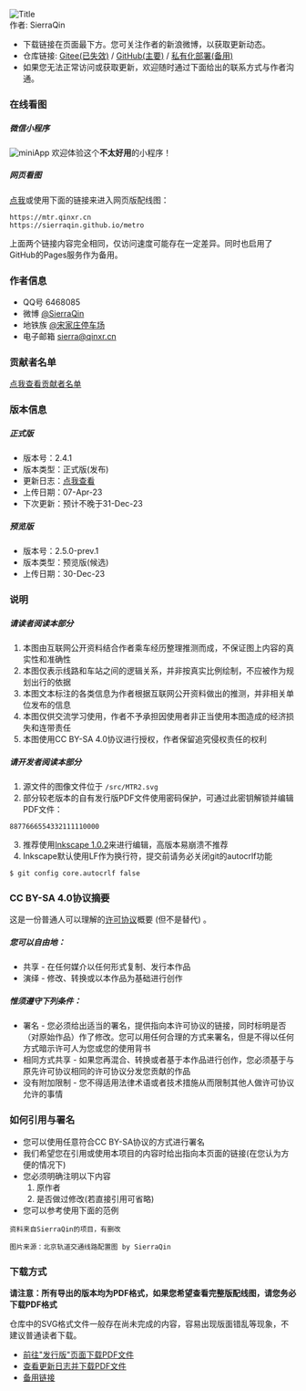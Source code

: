 ![Title](https://metro-1252278458.cos.ap-beijing.myqcloud.com/img/title.png "北京市轨道交通线路配置图")    
作者: SierraQin
- 下载链接在页面最下方。您可关注作者的新浪微博，以获取更新动态。
- 仓库链接: [Gitee(已失效)](https://gitee.com/SierraQin/metro) / [GitHub(主要)](https://github.com/SierraQin/metro) / [私有化部署(备用)](https://git.qinxr.cn/SierraQin/metro)
- 如果您无法正常访问或获取更新，欢迎随时通过下面给出的联系方式与作者沟通。


### 在线看图
##### 微信小程序
![miniApp](https://metro-1252278458.cos.ap-beijing.myqcloud.com/img/mtr.mp.miniApp.png "欢迎体验小程序看图")
欢迎体验这个**不太好用**的小程序！
##### 网页看图
[点我](https://mtr.qinxr.cn)或使用下面的链接来进入网页版配线图：

```
https://mtr.qinxr.cn
https://sierraqin.github.io/metro
```
上面两个链接内容完全相同，仅访问速度可能存在一定差异。同时也启用了GitHub的Pages服务作为备用。



### 作者信息
- QQ号 6468085
- 微博 [@SierraQin](http://weibo.com/u/5705742986)
- 地铁族 [@宋家庄停车场](http://www.ditiezu.com/space-uid-535347.html)
- 电子邮箱 sierra@qinxr.cn

### 贡献者名单
[点我查看贡献者名单](https://github.com/SierraQin/metro/blob/master/AUTHORS.md)

### 版本信息
##### 正式版
- 版本号：2.4.1
- 版本类型：正式版(发布)
- 更新日志：[点我查看](https://github.com/SierraQin/metro/blob/master/changeLog.md)
- 上传日期：07-Apr-23
- 下次更新：预计不晚于31-Dec-23
##### 预览版
- 版本号：2.5.0-prev.1
- 版本类型：预览版(候选)
- 上传日期：30-Dec-23


### 说明
##### 请读者阅读本部分
1. 本图由互联网公开资料结合作者乘车经历整理推测而成，不保证图上内容的真实性和准确性
2. 本图仅表示线路和车站之间的逻辑关系，并非按真实比例绘制，不应被作为规划出行的依据
3. 本图文本标注的各类信息为作者根据互联网公开资料做出的推测，并非相关单位发布的信息
4. 本图仅供交流学习使用，作者不予承担因使用者非正当使用本图造成的经济损失和连带责任
5. 本图使用CC BY-SA 4.0协议进行授权，作者保留追究侵权责任的权利
##### 请开发者阅读本部分
1. 源文件的图像文件位于 `/src/MTR2.svg` 
2. 部分较老版本的自有发行版PDF文件使用密码保护，可通过此密钥解锁并编辑PDF文件：
```
8877666554332111110000
```
3. 推荐使用[Inkscape 1.0.2](https://inkscape.org/release/inkscape-1.0.2/)来进行编辑，高版本易崩溃不推荐
4. Inkscape默认使用LF作为换行符，提交前请务必关闭git的autocrlf功能
```
$ git config core.autocrlf false
```

### CC BY-SA 4.0协议摘要
这是一份普通人可以理解的[许可协议](https://creativecommons.org/licenses/by-sa/4.0/deed.zh)概要 (但不是替代) 。
##### 您可以自由地：
- 共享 - 在任何媒介以任何形式复制、发行本作品
- 演绎 - 修改、转换或以本作品为基础进行创作
##### 惟须遵守下列条件：
- 署名 - 您必须给出适当的署名，提供指向本许可协议的链接，同时标明是否（对原始作品）作了修改。您可以用任何合理的方式来署名，但是不得以任何方式暗示许可人为您或您的使用背书
- 相同方式共享 - 如果您再混合、转换或者基于本作品进行创作，您必须基于与原先许可协议相同的许可协议分发您贡献的作品
- 没有附加限制 - 您不得适用法律术语或者技术措施从而限制其他人做许可协议允许的事情

### 如何引用与署名
- 您可以使用任意符合CC BY-SA协议的方式进行署名
- 我们希望您在引用或使用本项目的内容时给出指向本页面的链接(在您认为方便的情况下)
- 您必须明确注明以下内容
  1. 原作者
  2. 是否做过修改(若直接引用可省略)
- 您可以参考使用下面的范例
```
资料来自SierraQin的项目，有删改
```
```
图片来源：北京轨道交通线路配置图 by SierraQin
```


### 下载方式
**请注意：所有导出的版本均为PDF格式，如果您希望查看完整版配线图，请您务必下载PDF格式**

仓库中的SVG格式文件一般存在尚未完成的内容，容易出现版面错乱等现象，不建议普通读者下载。
- [前往"发行版"页面下载PDF文件](https://github.com/SierraQin/metro/releases)
- [查看更新日志并下载PDF文件](https://github.com/SierraQin/metro/blob/master/changeLog.md)
- [备用链接](https://git.qinxr.cn/SierraQin/metro/blob/master/changeLog.md)
